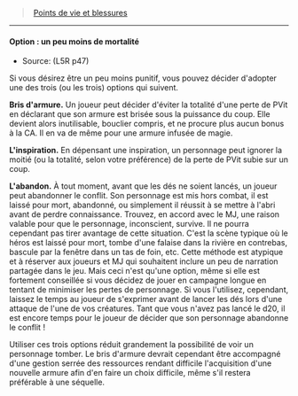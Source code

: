 ﻿---
!GenericItem
Name: 'Option : un peu moins de mortalité '
Source: (L5R p47)
Id: l5r_hitpoints_hd.md#option--un-peu-moins-de-mortalité-
ParentLink: l5r_hitpoints_hd.md#points-de-vie-et-blessures
ParentName: Points de vie et blessures
NameLevel: 4
Attributes: {}
---
> [Points de vie et blessures](hd_l5r_hitpoints.md)

---

#### Option : un peu moins de mortalité 

- Source: (L5R p47)

Si vous désirez être un peu moins punitif, vous pouvez décider d'adopter une des trois (ou les trois) options qui suivent.

**Bris d'armure.** Un joueur peut décider d'éviter la totalité d'une perte de PVit en déclarant que son armure est brisée sous la puissance du coup. Elle devient alors inutilisable, bouclier compris, et ne procure plus aucun bonus à la CA. Il en va de même pour une armure infusée de magie.

**L'inspiration.** En dépensant une inspiration, un personnage peut ignorer la moitié (ou la totalité, selon votre préférence) de la perte de PVit subie sur un coup.

**L'abandon.** À tout moment, avant que les dés ne soient lancés, un joueur peut abandonner le conflit. Son personnage est mis hors combat, il est laissé pour mort, abandonné, ou simplement il réussit à se mettre à l'abri avant de perdre connaissance. Trouvez, en accord avec le MJ, une raison valable pour que le personnage, inconscient, survive. Il ne pourra cependant pas tirer avantage de cette situation. C'est la scène typique où le héros est laissé pour mort, tombe d'une falaise dans la rivière en contrebas, bascule par la fenêtre dans un tas de foin, etc. Cette méthode est atypique et à réserver aux joueurs et MJ qui souhaitent inclure un peu de narration partagée dans le jeu. Mais ceci n'est qu'une option, même si elle est fortement conseillée si vous décidez de jouer en campagne longue en tentant de minimiser les pertes de personnage. Si vous l'utilisez, cependant, laissez le temps au joueur de s'exprimer avant de lancer les dés lors d'une attaque de l'une de vos créatures. Tant que vous n'avez pas lancé le d20, il est encore temps pour le joueur de décider que son personnage abandonne le conflit !

Utiliser ces trois options réduit grandement la possibilité de voir un personnage tomber. Le bris d'armure devrait cependant être accompagné d'une gestion serrée des ressources rendant difficile l'acquisition d'une nouvelle armure afin d'en faire un choix difficile, même s'il restera préférable à une séquelle.

